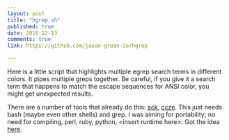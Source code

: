 ```yaml
---
layout: post
title: "hgrep.sh"
published: true
date: 2016-12-13
comments: true
link: https://github.com/jason-green-io/hgrep

---
```

Here is a little script that highlights multiple egrep search terms in different colors. It pipes multiple greps together. Be careful, if you give it a search term that happens to match the escape sequences for ANSI color, you might get unexpected results.

There are a number of tools that already do this: [ack](http://beyondgrep.com/), [ccze](https://github.com/cornet/ccze). This just needs bash (maybe even other shells) and grep. I was aiming for portability; no need for compiling, perl, ruby, python, \<insert runtime here\>. Got the idea [here](http://stackoverflow.com/questions/17236005/grep-output-with-multiple-colors/).
